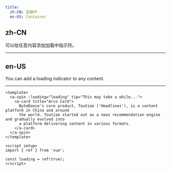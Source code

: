 ```yaml
title:
  zh-CN: 容器中
  en-US: Container
```

## zh-CN

可以给任意内容添加加载中指示符。

---

## en-US

You can add a loading indicator to any content.

---

```vue
<template>
  <a-spin :loading="loading" tip="This may take a while...">
    <a-card title="Arco Card">
      ByteDance's core product, Toutiao ('Headlines'), is a content platform in China and around
      the world. Toutiao started out as a news recommendation engine and gradually evolved into
      a platform delivering content in various formats.
    </a-card>
  </a-spin>
</template>

<script setup>
import { ref } from 'vue';

const loading = ref(true);
</script>
```
